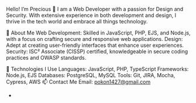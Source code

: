 Hello! I’m Precious 👋
I am a Web Developer with a passion for Design and Security. With extensive experience in both development and design, I thrive in the tech world and embrace all things technology.

🌟 About Me
Web Development: Skilled in JavaScript, PHP, EJS, and Node.js, with a focus on crafting secure and responsive web applications.
Design: Adept at creating user-friendly interfaces that enhance user experiences.
Security: ISC² Associate (CISSP) certified, knowledgeable in secure coding practices and OWASP standards.

🔧 Technologies I Use
Languages: JavaScript, PHP, TypeScript
Frameworks: Node.js, EJS
Databases: PostgreSQL, MySQL
Tools: Git, JIRA, Mocha, Cypress, AWS
📫 Contact Me
Email: pokon1427@gmail.com

- 
<!---
jaeleen/jaeleen is a ✨ special ✨ repository because its `README.md` (this file) appears on your GitHub profile.
You can click the Preview link to take a look at your changes.
--->
